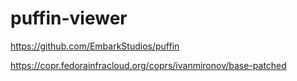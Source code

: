 # puffin-viewer

https://github.com/EmbarkStudios/puffin

https://copr.fedorainfracloud.org/coprs/ivanmironov/base-patched
